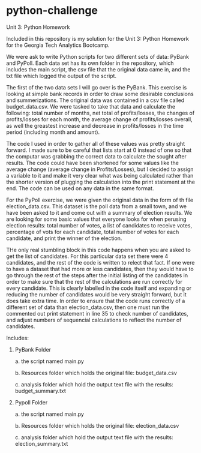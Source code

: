 # python-challenge

Unit 3: Python Homework 

Included in this repository is my solution for the Unit 3: Python Homework for the Georgia Tech Analytics Bootcamp.

We were ask to write Python scripts for two different sets of data: PyBank and PyPoll. Each data set has its own folder in the repository, which includes the main script, the csv file that the original data came in, and the txt file which logged the output of the script.

The first of the two data sets I will go over is the PyBank. This exercise is looking at simple bank records in order to draw some desirable conclusions and summerizations. The original data was contained in a csv file called budget_data.csv. We were tasked to take that data and calculate the following: total number of months, net total of profits/losses, the changes of profits/losses for each month, the average change of profits/losses overall, as well the greastest increase and decrease in profits/losses in the time period (including month and amount). 

The code I  used in order to gather all of these values was pretty straight forward. I made sure to be careful that lists start at 0 instead of one so that the computar was grabbing the correct data to calculate the sought after results. The code could have been shortened for some values like the average change (average change in Profits/Losses), but I decided to assign a variable to it and make it very clear what was being calculated rather than the shorter version of plugging the calculation into the print statement at the end. The  code can be used on any data in the same format. 

For the PyPoll exercise, we were given the original data in the form of th file election_data.csv. This dataset is the poll data from a small town, and we have been asked to it and come out with a summary of election results. We are looking for some basic values that everyone looks for when perusing election results: total number of votes, a list of candidates to receive votes, percentage of vots for each candidate, total number of votes for each candidate, and print the winner of the election.

THe only real stumbling block in this code happens when you are asked to get the list of candidates. For this particular data set there were 4 candidates, and the rest of the code is written to relect that fact. If one were to have a dataset that had more or less candidates, then they would have to go through the rest of the steps after the initial listing of the candidates in order to make sure that the rest of the calculations are run correctly for every candidate. This is clearly labelled in the code itself and expanding or reducing the number of candidates would be very straight forward, but it does take extra time. In order to ensure that the code runs correctly of a different set of data than election_data.csv, then one must run the commented out print statement in line 35 to check number of candidates, and adjust numbers of sequencial calculations to reflect the number of candidates.


Includes:
1. PyBank Folder

    a. the script named main.py
    
    b. Resources folder which holds the original file: budget_data.csv
    
    c. analysis folder which hold the output text file with the results: budget_summary.txt
    
2. Pypoll Folder

    a. the script named main.py
    
    b. Resources folder which holds the original file: election_data.csv
    
    c. analysis folder which hold the output text file with the results: election_summary.txt
    
